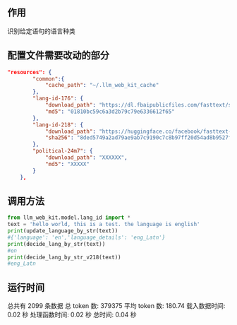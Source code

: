 ## 作用

识别给定语句的语言种类

## 配置文件需要改动的部分

```json
"resources": {
        "common":{
            "cache_path": "~/.llm_web_kit_cache"
        },
        "lang-id-176": {
            "download_path": "https://dl.fbaipublicfiles.com/fasttext/supervised-models/lid.176.bin",
            "md5": "01810bc59c6a3d2b79c79e6336612f65"
        },
        "lang-id-218": {
            "download_path": "https://huggingface.co/facebook/fasttext-language-identification/resolve/main/model.bin?download=true",
            "sha256": "8ded5749a2ad79ae9ab7c9190c7c8b97ff20d54ad8b9527ffa50107238fc7f6a"
        },
        "political-24m7": {
            "download_path": "XXXXXX",
            "md5": "XXXXX"
        }
    },
```

## 调用方法

```python
from llm_web_kit.model.lang_id import *
text = 'hello world, this is a test. the language is english'
print(update_language_by_str(text))
#{'language': 'en','language_details': 'eng_Latn'}
print(decide_lang_by_str(text))
#en
print(decide_lang_by_str_v218(text))
#eng_Latn
```

## 运行时间

总共有 2099 条数据
总 token 数: 379375
平均 token 数: 180.74
载入数据时间: 0.02 秒
处理函数时间: 0.02 秒
总时间: 0.04 秒
